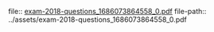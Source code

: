 file:: [exam-2018-questions_1686073864558_0.pdf](../assets/exam-2018-questions_1686073864558_0.pdf)
file-path:: ../assets/exam-2018-questions_1686073864558_0.pdf
